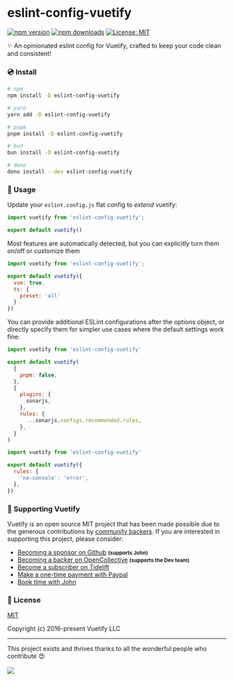 # eslint-config-vuetify

<!-- automd:badges color="blue" license="MIT" -->

[![npm version](https://img.shields.io/npm/v/eslint-config-vuetify?color=blue)](https://npmjs.com/package/eslint-config-vuetify)
[![npm downloads](https://img.shields.io/npm/dm/eslint-config-vuetify?color=blue)](https://npm.chart.dev/eslint-config-vuetify)
[![License: MIT](https://img.shields.io/badge/License-MIT-blue.svg)](https://opensource.org/licenses/MIT)

<!-- /automd -->

✨ An opinionated eslint config for Vuetify, crafted to keep your code clean and consistent!

### 💿 Install

<!-- automd:pm-install dev auto=false -->

```sh
# npm
npm install -D eslint-config-vuetify

# yarn
yarn add -D eslint-config-vuetify

# pnpm
pnpm install -D eslint-config-vuetify

# bun
bun install -D eslint-config-vuetify

# deno
deno install --dev eslint-config-vuetify
```

<!-- /automd -->

### 🚀 Usage

Update your `eslint.config.js` flat config to _extend_ vuetify:

```js
import vuetify from 'eslint-config-vuetify';

export default vuetify()
```

Most features are automatically detected, but you can explicitly turn them on/off or customize them

```js
import vuetify from 'eslint-config-vuetify';

export default vuetify({
  vue: true,
  ts: {
    preset: 'all'
  }
})
```

You can provide additional ESLint configurations after the options object, or directly specify them for simpler use cases where the default settings work fine:

```js
import vuetify from 'eslint-config-vuetify'

export default vuetify(
  {
    pnpm: false,
  },
  {
    plugins: {
      sonarjs,
    },
    rules: {
      ...sonarjs.configs.recommended.rules,
    },
  }
)
```

```js
import vuetify from 'eslint-config-vuetify'

export default vuetify({
  rules: {
    'no-console': 'error',
  },
})
```

### 💪 Supporting Vuetify

<p>Vuetify is an open source MIT project that has been made possible due to the generous contributions by <a href="https://github.com/vuetifyjs/vuetify/blob/dev/BACKERS.md">community backers</a>. If you are interested in supporting this project, please consider:</p>

<ul>
  <li>
    <a href="https://github.com/users/johnleider/sponsorship">Becoming a sponsor on Github</a>
    <strong><small>(supports John)</small></strong>
  </li>
  <li>
    <a href="https://opencollective.com/vuetify">Becoming a backer on OpenCollective</a>
    <strong><small>(supports the Dev team)</small></strong>
  </li>
  <li>
    <a href="https://tidelift.com/subscription/npm/vuetify?utm_source=vuetify&utm_medium=referral&utm_campaign=readme">Become a subscriber on Tidelift</a>
  </li>
  <li>
    <a href="https://paypal.me/vuetify">Make a one-time payment with Paypal</a>
  </li>
  <li>
    <a href="https://vuetifyjs.com/getting-started/consulting-and-support?ref=github">Book time with John</a>
  </li>
</ul>

### 📑 License

[MIT](http://opensource.org/licenses/MIT)

Copyright (c) 2016-present Vuetify LLC

----

This project exists and thrives thanks to all the wonderful people who contribute 😍
<br><br>
<a href="https://github.com/vuetifyjs/eslint-config-vuetify/graphs/contributors">
<img src="https://contrib.rocks/image?repo=vuetifyjs/eslint-config-vuetify" />
</a>
